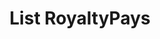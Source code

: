 ---
title: List RoyaltyPays
excerpt: Retrieve a paginated, filtered list of RoyaltyPays
api:
  file: swagger.yaml
  operationId: post_api-v2-royalties-payments
hidden: false
---
